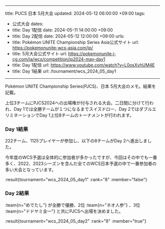 ----
title: PUCS 日本 5月大会
updated: 2024-05-12 06:00:00 +09:00
tags:
  - 公式大会
dates:
  - title: Day 1配信
    date: 2024-05-11 14:00:00 +09:00
  - title: Day 2配信
    date: 2024-05-12 12:00:00 +09:00
urls:
  - title: Pokémon UNITE Championship Series Asia公式サイト
    url: https://pokemonunite-wcs-asia.com/jp/
  - title: 5月大会公式サイト
    url: https://pokemonunite.j-cg.com/ja/wcs/competition/jp2024-may-day1
  - title: Day 1配信
    url: https://www.youtube.com/watch?v=L0osXvhUM4E
  - title: Day 1結果
    url: /tournament/wcs_2024_05_day1
---

Pokémon UNITE Championship Series(PJCS)、日本 5月大会のメモ。結果を記載。

<!-- more -->

上位3チームにPJCS2024への出場権が付与される大会。二日間に分けて行われ、Day 1では全勝チームが１つになるまでスイスドロー、Day 2ではダブルエリミネーションでDay 1上位8チームのトーナメントが行われます。

### Day 1結果
222チーム、1125プレイヤーが参加し、以下の8チームがDay 2へ進出しました。

今年度のWCS予選は全体的に参加者が多かったですが、今回はその中でも一番多く、2022、2023シーズンを含んだ全てのWCS日本予選の中で一番参加者の多い大会となっています。

:result{tournament="wcs_2024_05_day1" :rank="8" :member="false"}

### Day 2結果
:team{n="めでたし"} が全勝で優勝、2位 :team{n="ネオ人参"} 、3位 :team{n="ドドヤミ全一"} と共にPJCSへ出場を決めました。

:result{tournament="wcs_2024_05_day2" :rank="8" :member="true"}